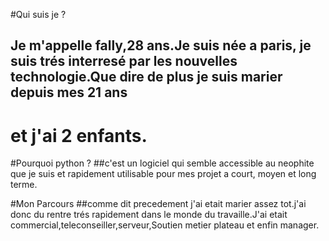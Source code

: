 #Qui suis je ?
## Je m'appelle fally,28 ans.Je suis née a paris, je suis trés interresé par les nouvelles technologie.Que dire de plus je suis marier depuis mes 21 ans
# et j'ai 2 enfants.

#Pourquoi python ? ##c'est un logiciel qui semble accessible au neophite que je suis et rapidement utilisable pour mes projet a court, moyen et long terme.

#Mon Parcours
##comme dit precedement j'ai etait marier assez tot.j'ai donc du rentre trés rapidement dans le monde du travaille.J'ai etait commercial,teleconseiller,serveur,Soutien metier plateau et enfin manager.
